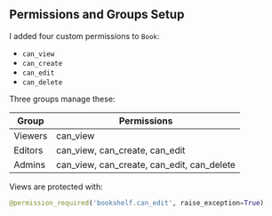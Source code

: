 ## Permissions and Groups Setup

I added four custom permissions to `Book`:

- `can_view`  
- `can_create`  
- `can_edit`  
- `can_delete`  

Three groups manage these:

| Group   | Permissions                      |
| ------- | -------------------------------- |
| Viewers | can_view                         |
| Editors | can_view, can_create, can_edit   |
| Admins  | can_view, can_create, can_edit, can_delete |

Views are protected with:
```python
@permission_required('bookshelf.can_edit', raise_exception=True)
